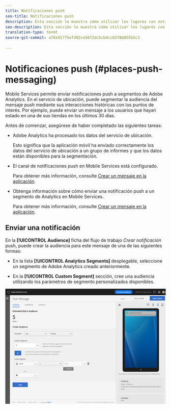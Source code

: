 ```yaml
---
title: Notificaciones push
seo-title: Notificaciones push
description: Esta sección le muestra cómo utilizar los lugares con notificaciones push.
seo-description: Esta sección le muestra cómo utilizar los lugares con notificaciones push.
translation-type: tm+mt
source-git-commit: a76e91775efd92ce56f2dc5cbdcc65786855b5c3

---
```



# Notificaciones push (#places-push-messaging)

Mobile Services permite enviar notificaciones push a segmentos de Adobe Analytics. En el servicio de ubicación, puede segmentar la audiencia del mensaje push mediante sus interacciones históricas con los puntos de interés. Por ejemplo, puede enviar un mensaje a los usuarios que hayan estado en una de sus tiendas en los últimos 30 días.

Antes de comenzar, asegúrese de haber completado las siguientes tareas:

* Adobe Analytics ha procesado los datos del servicio de ubicación.

   Esto significa que la aplicación móvil ha enviado correctamente los datos del servicio de ubicación a un grupo de informes y que los datos están disponibles para la segmentación.

* El canal de notificaciones push en Mobile Services está configurado.

   Para obtener más información, consulte [Crear un mensaje en la aplicación](https://docs.adobe.com/content/help/en/mobile-services/using/manage-app-settings-ug/configuring-app/prerequisites-push-messaging.html).

* Obtenga información sobre cómo enviar una notificación push a un segmento de Analytics en Mobile Services.

   Para obtener más información, consulte [Crear un mensaje en la aplicación](https://docs.adobe.com/content/help/en/mobile-services/using/messaging-ug/push-messages/t-create-push-message.html).

## Enviar una notificación

En la **[!UICONTROL Audience]** ficha del flujo de trabajo *Crear notificación* push, puede crear la audiencia para este mensaje de una de las siguientes formas:

* En la lista **[!UICONTROL Analytics Segments]** desplegable, seleccione un segmento de Adobe Analytics creado anteriormente.

* En la **[!UICONTROL Custom Segment]** sección, cree una audiencia utilizando los parámetros de segmento personalizados disponibles.

![configuración de un mensaje push](/help/assets/push-set-up.png)